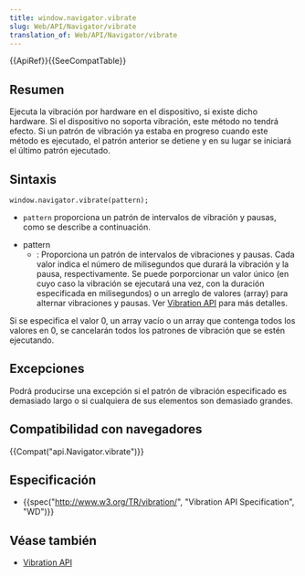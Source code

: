 ```yaml
---
title: window.navigator.vibrate
slug: Web/API/Navigator/vibrate
translation_of: Web/API/Navigator/vibrate
---
```

{{ApiRef}}{{SeeCompatTable}}

## Resumen

Ejecuta la vibración por hardware en el dispositivo, si existe dicho hardware. Si el dispositivo no soporta vibración, este método no tendrá efecto. Si un patrón de vibración ya estaba en progreso cuando este método es ejecutado, el patrón anterior se detiene y en su lugar se iniciará el último patrón ejecutado.

## Sintaxis

```
window.navigator.vibrate(pattern);
```

- `pattern` proporciona un patrón de intervalos de vibración y pausas, como se describe a continuación.

<!---->

- pattern
  - : Proporciona un patrón de intervalos de vibraciones y pausas. Cada valor indica el número de milisegundos que durará la vibración y la pausa, respectivamente. Se puede porporcionar un valor único (en cuyo caso la vibración se ejecutará una vez, con la duración especificada en milisegundos) o un arreglo de valores (array) para alternar vibraciones y pausas. Ver [Vibration API](/es/docs/WebAPI/Vibration) para más detalles.

Si se especifica el valor 0, un array vacío o un array que contenga todos los valores en 0, se cancelarán todos los patrones de vibración que se estén ejecutando.

## Excepciones

Podrá producirse una excepción si el patrón de vibración especificado es demasiado largo o si cualquiera de sus elementos son demasiado grandes.

## Compatibilidad con navegadores

{{Compat("api.Navigator.vibrate")}}

## Especificación

- {{spec("http://www.w3.org/TR/vibration/", "Vibration API Specification", "WD")}}

## Véase también

- [Vibration API](/es/docs/WebAPI/Vibration)
